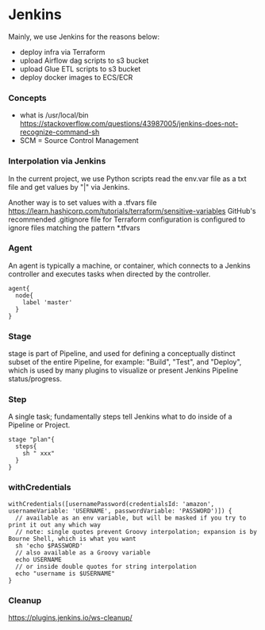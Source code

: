 # Jenkins
Mainly, we use Jenkins for the reasons below:
- deploy infra via Terraform
- upload Airflow dag scripts to s3 bucket
- upload Glue ETL scripts to s3 bucket
- deploy docker images to ECS/ECR

### Concepts
- what is /usr/local/bin
https://stackoverflow.com/questions/43987005/jenkins-does-not-recognize-command-sh
- SCM = Source Control Management

### Interpolation via Jenkins
In the current project, we use Python scripts read the env.var file as a txt file and get values by "|" via Jenkins.

Another way is to set values with a .tfvars file https://learn.hashicorp.com/tutorials/terraform/sensitive-variables
GitHub's recommended .gitignore file for Terraform configuration is configured to ignore files matching the pattern *.tfvars


### Agent
An agent is typically a machine, or container, which connects to a Jenkins controller and executes tasks when directed by the controller.
```
agent{
  node{
    label 'master'
  }
}
```

### Stage
stage is part of Pipeline, and used for defining a conceptually distinct subset of the entire Pipeline, for example: "Build", "Test", and "Deploy", which is used by many plugins to visualize or present Jenkins Pipeline status/progress.

### Step
A single task; fundamentally steps tell Jenkins what to do inside of a Pipeline or Project.

```
stage "plan"{
  steps{
    sh " xxx"
  }
}
```

### withCredentials
```
withCredentials([usernamePassword(credentialsId: 'amazon', usernameVariable: 'USERNAME', passwordVariable: 'PASSWORD')]) {
  // available as an env variable, but will be masked if you try to print it out any which way
  // note: single quotes prevent Groovy interpolation; expansion is by Bourne Shell, which is what you want
  sh 'echo $PASSWORD'
  // also available as a Groovy variable
  echo USERNAME
  // or inside double quotes for string interpolation
  echo "username is $USERNAME"
}
```
### Cleanup
https://plugins.jenkins.io/ws-cleanup/
